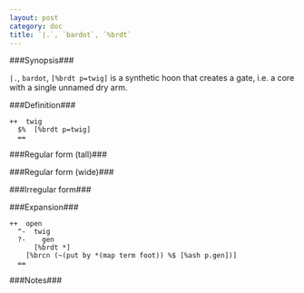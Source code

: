```yaml
---
layout: post
category: doc
title: `|.`, `bardot`, `%brdt`
---
```


###Synopsis###

`|.`, `bardot`, `[%brdt p=twig]` is a synthetic hoon that creates a
gate, i.e. a core with a single unnamed dry arm.

###Definition###

    ++  twig  
      $%  [%brdt p=twig]
      ==

###Regular form (tall)###

###Regular form (wide)###

###Irregular form###

###Expansion###
    
    ++  open
      ^-  twig
      ?-    gen
          [%brdt *]  
        [%brcn (~(put by *(map term foot)) %$ [%ash p.gen])]
      ==

###Notes###

